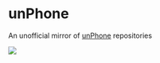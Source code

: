 # unPhone
An unofficial mirror of [unPhone](https://unphone.net/) repositories

[![](https://i0.wp.com/unphone.net/wp-content/uploads/2023/01/unphone-platform-2.png)](https://unphone.net/)
